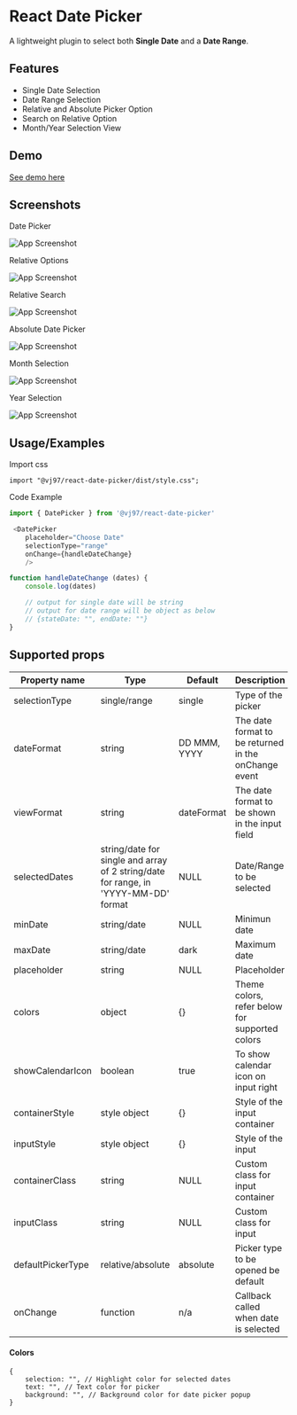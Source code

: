 
# React Date Picker

A lightweight plugin to select both **Single Date** and a **Date Range**.




## Features

- Single Date Selection
- Date Range Selection
- Relative and Absolute Picker Option
- Search on Relative Option 
- Month/Year Selection View


## Demo

[See demo here](https://vijaykumawat897.github.io/datepicker-demo/)


## Screenshots

Date Picker

![App Screenshot](https://raw.githubusercontent.com/vijaykumawat897/react-date-picker/main/screenshots/Screenshot%202024-05-14%20013002.png)


Relative Options

![App Screenshot](https://raw.githubusercontent.com/vijaykumawat897/react-date-picker/main/screenshots/Screenshot%202024-05-14%20013101.png)

Relative Search 

![App Screenshot](https://raw.githubusercontent.com/vijaykumawat897/react-date-picker/main/screenshots/Screenshot%202024-05-14%20013113.png)

Absolute Date Picker

![App Screenshot](https://raw.githubusercontent.com/vijaykumawat897/react-date-picker/main/screenshots/Screenshot%202024-05-14%20013025.png)

Month Selection

![App Screenshot](https://raw.githubusercontent.com/vijaykumawat897/react-date-picker/main/screenshots/Screenshot%202024-05-14%20013039.png)

Year Selection

![App Screenshot](https://raw.githubusercontent.com/vijaykumawat897/react-date-picker/main/screenshots/Screenshot%202024-05-14%20013046.png)



## Usage/Examples

Import css
```
import "@vj97/react-date-picker/dist/style.css";
```

Code Example
```javascript
import { DatePicker } from '@vj97/react-date-picker'

 <DatePicker 
    placeholder="Choose Date"
    selectionType="range"
    onChange={handleDateChange}
    />

function handleDateChange (dates) {
    console.log(dates)

    // output for single date will be string
    // output for date range will be object as below 
    // {stateDate: "", endDate: ""}
}
```




## Supported props

| Property name      | Type                      | Default              | Description                                                                                                                                                              |
| ------------------ | ------------------------- | -------------------- | ------------------------------------------------------------------------------------------------------------------------------------------------------------------------ |
| selectionType           | single/range  | single                  | Type of the picker
| dateFormat           | string | DD MMM, YYYY                 | The date format to be returned in the onChange event                                                                                                                                                         |
| viewFormat           | string | dateFormat                 | The date format to be shown in the input field                                                                                                                                                         |
| selectedDates      | string/date for single and array of 2 string/date for range, in 'YYYY-MM-DD' format                  | NULL                  | Date/Range to be selected                
| minDate      | string/date                    | NULL                  | Minimun date                                                                                                                                  |
| maxDate   | string/date                    | dark                  | Maximum date                                                                                                                                   |
| placeholder   | string                    | NULL               | Placeholder                                                                                                                                       |
| colors   | object                    | {}                 | Theme colors, refer below for supported colors                                                                                                                                  |
| showCalendarIcon            | boolean | true                  | To show calendar icon on input right                                                                                                                                                       |
| containerStyle          | style object                  | {}                  | Style of the input container              |
| inputStyle             | style object                   | {}                | Style of the input                                                                                                                 |
| containerClass             | string                   | NULL                | Custom class for input container                                                                                                                                 |
| inputClass               | string                   | NULL                | Custom class for input                                                                                                                                            |
| defaultPickerType        | relative/absolute                   | absolute                 | Picker type to be opened be default                                                                                                                                      |
| onChange              | function                   | n/a                 |                                                        Callback called when date is selected                                                                               |



#### Colors

```
{
    selection: "", // Highlight color for selected dates
    text: "", // Text color for picker 
    background: "", // Background color for date picker popup
}
```